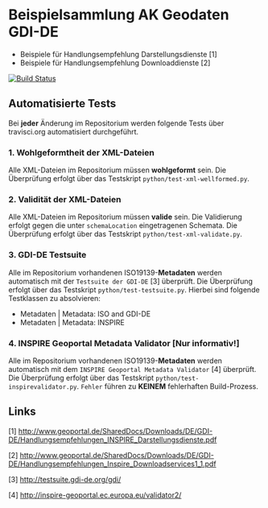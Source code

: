 # Beispielsammlung AK Geodaten GDI-DE 

* Beispiele für Handlungsempfehlung Darstellungsdienste [1]
* Beispiele für Handlungsempfehlung Downloaddienste [2]


[![Build Status](https://travis-ci.org/gdi-de/ak-geodienste.svg)](https://travis-ci.org/JuergenWeichand/ak-geodienste)

## Automatisierte Tests

Bei **jeder** Änderung im Repositorium werden folgende Tests über travisci.org automatisiert durchgeführt.

### 1. Wohlgeformtheit der XML-Dateien
Alle XML-Dateien im Repositorium müssen **wohlgeformt** sein.  Die Überprüfung erfolgt über das Testskript `python/test-xml-wellformed.py`.

### 2. Validität der XML-Dateien 
Alle XML-Dateien im Repositorium müssen **valide** sein. Die Validierung erfolgt gegen die unter `schemaLocation` eingetragenen Schemata. Die Überprüfung erfolgt über das Testskript `python/test-xml-validate.py`.

### 3. GDI-DE Testsuite
Alle im Repositorium vorhandenen ISO19139-**Metadaten** werden automatisch mit der `Testsuite der GDI-DE` [3] überprüft. Die Überprüfung erfolgt über das Testskript `python/test-testsuite.py`.
Hierbei sind folgende Testklassen zu absolvieren:

* Metadaten | Metadata: ISO and GDI-DE
* Metadaten | Metadata: INSPIRE

### 4. INSPIRE Geoportal Metadata Validator [Nur informativ!]
Alle im Repositorium vorhandenen ISO19139-**Metadaten** werden automatisch mit dem `INSPIRE Geoportal Metadata Validator` [4] überprüft. Die Überprüfung erfolgt über das Testskript `python/test-inspirevalidator.py`.
`Fehler` führen zu **KEINEM** fehlerhaften Build-Prozess.

## Links

[1] http://www.geoportal.de/SharedDocs/Downloads/DE/GDI-DE/Handlungsempfehlungen_INSPIRE_Darstellungsdienste.pdf

[2] http://www.geoportal.de/SharedDocs/Downloads/DE/GDI-DE/Handlungsempfehlungen_Inspire_Downloadservices1_1.pdf

[3] http://testsuite.gdi-de.org/gdi/

[4] http://inspire-geoportal.ec.europa.eu/validator2/
